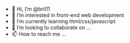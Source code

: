 - 👋 Hi, I’m @bril11
- 👀 I’m interested in front-end web development
- 🌱 I’m currently learning html/css/javascript
- 💞️ I’m looking to collaborate on ...
- 📫 How to reach me ...

<!---
rezzqg/rezzqg is a ✨ special ✨ repository because its `README.md` (this file) appears on your GitHub profile.
You can click the Preview link to take a look at your changes.
--->
